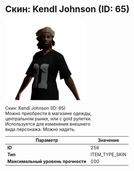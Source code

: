 # Скин: Kendl Johnson (ID: 65)

![Item Image](../img/256.webp?raw=true)

Скин: Kendl Johnson (ID: 65)<br>Можно приобрести в магазине одежды,<br>центральном рынке, или с gold рулетки.<br>Используется для изменения внешнего<br>вида персонажа. Можно надеть.


| Параметр | Значение |
|----------|----------|
| **ID** | 256 |
| **Тип** | ITEM_TYPE_SKIN |
| **Максимальный уровень прочности** | 100 |


